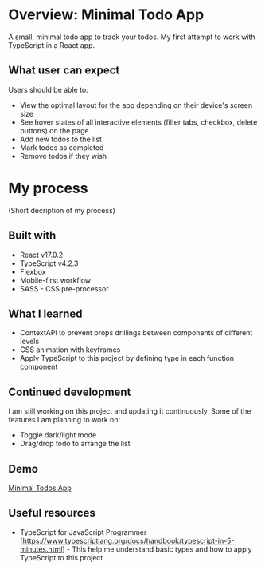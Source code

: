 # Overview: Minimal Todo App

A small, minimal todo app to track your todos. My first attempt to work with TypeScript in a React app.

## What user can expect

Users should be able to:

- View the optimal layout for the app depending on their device's screen size
- See hover states of all interactive elements (filter tabs, checkbox, delete buttons) on the page
- Add new todos to the list
- Mark todos as completed
- Remove todos if they wish

# My process

(Short decription of my process)

## Built with

- React v17.0.2
- TypeScript v4.2.3
- Flexbox
- Mobile-first workflow
- SASS - CSS pre-processor

## What I learned

- ContextAPI to prevent props drillings between components of different levels
- CSS animation with keyframes
- Apply TypeScript to this project by defining type in each function component

## Continued development

I am still working on this project and updating it continuously. Some of the features I am planning to work on:

- Toggle dark/light mode
- Drag/drop todo to arrange the list

## Demo

[Minimal Todos App](https://minimal-todos.netlify.app/)

## Useful resources

- TypeScript for JavaScript Programmer [https://www.typescriptlang.org/docs/handbook/typescript-in-5-minutes.html] - This help me understand basic types and how to apply TypeScript to this project
